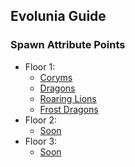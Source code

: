 ## Evolunia Guide

### Spawn Attribute Points
- Floor 1:
  - [Coryms](https://github.com/Evolunia/Attributes/tree/main/1.%20Coryms)
  - [Dragons](https://github.com/Evolunia/Attributes/tree/main/2.%20Dragons)
  - [Roaring Lions](https://github.com/Evolunia/Attributes/tree/main/3.%20Roaring%20Lions)
  - [Frost Dragons](https://github.com/Evolunia/Attributes/tree/main/4.%20Frost%20Dragons)
- Floor 2:
  - [Soon](#Soon)
- Floor 3:
  - [Soon](#Soon)
